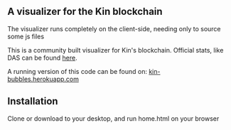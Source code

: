 ## A visualizer for the Kin blockchain

The visualizer runs completely on the client-side, needing only to source some js files

This is a community built visualizer for Kin's blockchain. Official stats, like DAS can be found [here](https://public.tableau.com/profile/kinfoundation#!/vizhome/Kinecosystemstats/Kinecosystemstats).

A running version of this code can be found on: [kin-bubbles.herokuapp.com](https://kin-bubbles.herokuapp.com)


## Installation
Clone or download to your desktop, and run home.html on your browser
